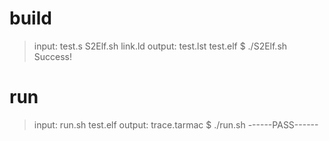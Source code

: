 # build
> input: test.s S2Elf.sh link.ld
> output: test.lst test.elf 
$ ./S2Elf.sh
Success!

# run
> input: run.sh test.elf
> output: trace.tarmac
$ ./run.sh
------PASS------
